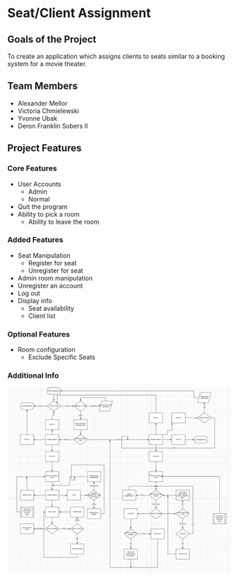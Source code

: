 # Seat/Client Assignment

## Goals of the Project
To create an application which assigns clients to seats similar to a booking system for a movie theater.

## Team Members
- Alexander Mellor
- Victoria Chmielewski
- Yvonne Ubak
- Deron Franklin Sobers II

## Project Features

### Core Features
- User Accounts
  - Admin
  - Normal
- Quit the program
- Ability to pick a room
  - Ability to leave the room

### Added Features
- Seat Manipulation
  - Register for seat
  - Unregister for seat
- Admin room manipulation
- Unregister an account
- Log out
- Display info
  - Seat availability
  - Client list

### Optional Features
- Room configuration
  - Exclude Specific Seats

### Additional Info
![Flow Chart](documentation/Flowchart_MovieBooking.png)
